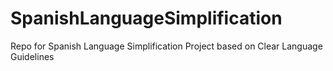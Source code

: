 # SpanishLanguageSimplification
Repo for Spanish Language Simplification Project based on Clear Language Guidelines
